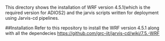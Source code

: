 This directory shows the installation of WRF version 4.5.1(which is the required version for ADIOS2) and the jarvis scripts written for deployment using Jarvis-cd pipelines.

##Installation
Refer to this repository to install the WRF version 4.5.1 along with all the dependecies
https://github.com/grc-iit/jarvis-cd/wiki/7.5.-WRF
